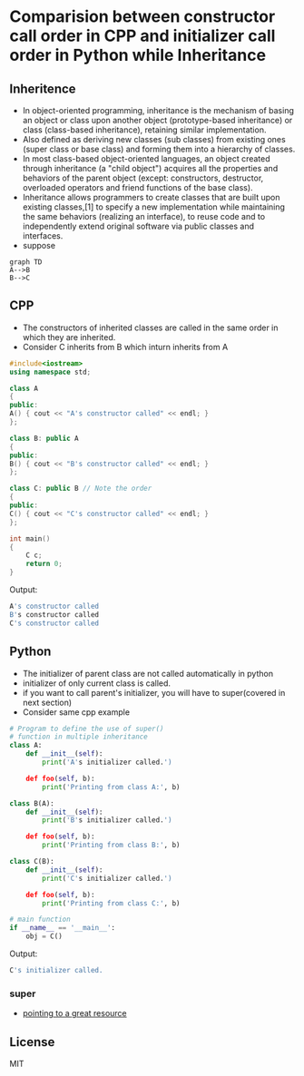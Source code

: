 # Comparision between constructor call order in CPP and initializer call order in Python while Inheritance


## Inheritence 

  - In object-oriented programming, inheritance is the mechanism of basing an object or class upon another object (prototype-based inheritance) or class (class-based inheritance), retaining similar implementation.
  - Also defined as deriving new classes (sub classes) from existing ones (super class or base class) and forming them into a hierarchy of classes. 
  - In most class-based object-oriented languages, an object created through inheritance (a "child object") acquires all the properties and behaviors of the parent object (except: constructors, destructor, overloaded operators and friend functions of the base class). 
  - Inheritance allows programmers to create classes that are built upon existing classes,[1] to specify a new implementation while maintaining the same behaviors (realizing an interface), to reuse code and to independently extend original software via public classes and interfaces. 
  - suppose
```mermaid
graph TD
A-->B
B-->C
```

## CPP

  - The constructors of inherited classes are called in the same order in which they are inherited.
  - Consider C inherits from B which inturn inherits from A
 
```cpp
#include<iostream> 
using namespace std; 

class A 
{ 
public: 
A() { cout << "A's constructor called" << endl; } 
}; 

class B: public A
{ 
public: 
B() { cout << "B's constructor called" << endl; } 
}; 

class C: public B // Note the order 
{ 
public: 
C() { cout << "C's constructor called" << endl; } 
}; 

int main() 
{ 
	C c; 
	return 0; 
} 
```

Output:

```sh
A's constructor called
B's constructor called
C's constructor called
```
## Python
  - The initializer of parent class are not called automatically in python
  - initializer of only current class is called.
  - if you want to call parent's initializer, you will have to super(covered in next section)
  - Consider same cpp example
 
```python
# Program to define the use of super() 
# function in multiple inheritance 
class A: 
	def __init__(self): 
		print('A's initializer called.') 

	def foo(self, b): 
		print('Printing from class A:', b) 

class B(A): 
	def __init__(self): 
		print('B's initializer called.') 

	def foo(self, b): 
		print('Printing from class B:', b) 

class C(B):
	def __init__(self): 
		print('C's initializer called.') 

	def foo(self, b): 
		print('Printing from class C:', b) 

# main function 
if __name__ == '__main__': 
	obj = C() 
```
Output:
```sh
C's initializer called.
```

### super
  - [pointing to a great resource](https://realpython.com/python-super/)

License 
-------------
MIT
